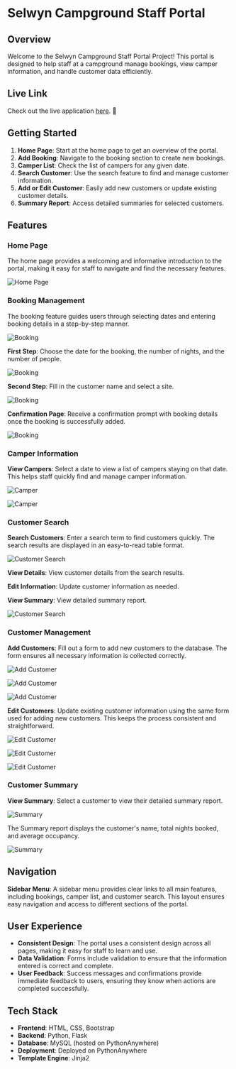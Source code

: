 # Selwyn Campground Staff Portal

## Overview
Welcome to the Selwyn Campground Staff Portal Project! This portal is designed to help staff at a campground manage bookings, view camper information, and handle customer data efficiently.

## Live Link 
Check out the live application [here](https://laurenlo1161429.pythonanywhere.com/). 🚀

## Getting Started
1. **Home Page**: Start at the home page to get an overview of the portal.
2. **Add Booking**: Navigate to the booking section to create new bookings.
3. **Camper List**: Check the list of campers for any given date.
4. **Search Customer**: Use the search feature to find and manage customer information.
5. **Add or Edit Customer**: Easily add new customers or update existing customer details.
6. **Summary Report**: Access detailed summaries for selected customers.

## Features

### Home Page
The home page provides a welcoming and informative introduction to the portal, making it easy for staff to navigate and find the necessary features.

  
![Home Page](images/homepage.png)

### Booking Management
The booking feature guides users through selecting dates and entering booking details in a step-by-step manner.


![Booking](images/booking.jpg)


**First Step**: Choose the date for the booking, the number of nights, and the number of people.


![Booking](images/booking2.jpg)


**Second Step**: Fill in the customer name and select a site.


![Booking](images/booking3.jpg)


**Confirmation Page**: Receive a confirmation prompt with booking details once the booking is successfully added.


![Booking](images/booking4.jpg)

### Camper Information


**View Campers**: Select a date to view a list of campers staying on that date. This helps staff quickly find and manage camper information.


![Camper](images/camper1.jpg)


![Camper](images/camper2.jpg)

### Customer Search


**Search Customers**: Enter a search term to find customers quickly. The search results are displayed in an easy-to-read table format.


![Customer Search](images/searchcustomer1.jpg)


**View Details**: View customer details from the search results.

**Edit Information**: Update customer information as needed.

**View Summary**: View detailed summary report. 



![Customer Search](images/searchcustomer2.jpg)

### Customer Management

**Add Customers**: Fill out a form to add new customers to the database. The form ensures all necessary information is collected correctly.


![Add Customer](images/addcustomer.jpg)

![Add Customer](images/addcustomer2.jpg)

![Add Customer](images/addcustomer3.jpg)

**Edit Customers**: Update existing customer information using the same form used for adding new customers. This keeps the process consistent and straightforward.


![Edit Customer](images/editcustomer.jpg)

![Edit Customer](images/editcustomer2.jpg)

![Edit Customer](images/editcustomer3.jpg)


### Customer Summary

**View Summary**: Select a customer to view their detailed summary report. 

![Summary](images/summary.jpg)

The Summary report displays the customer's name, total nights booked, and average occupancy. 

![Summary](images/summary2.jpg)

## Navigation
**Sidebar Menu**: A sidebar menu provides clear links to all main features, including bookings, camper list, and customer search. This layout ensures easy navigation and access to different sections of the portal.

## User Experience
- **Consistent Design**: The portal uses a consistent design across all pages, making it easy for staff to learn and use.
- **Data Validation**: Forms include validation to ensure that the information entered is correct and complete.
- **User Feedback**: Success messages and confirmations provide immediate feedback to users, ensuring they know when actions are completed successfully.

## Tech Stack
- **Frontend**: HTML, CSS, Bootstrap
- **Backend**: Python, Flask
- **Database**: MySQL (hosted on PythonAnywhere)
- **Deployment**: Deployed on PythonAnywhere
- **Template Engine**: Jinja2
